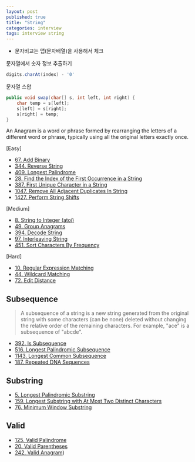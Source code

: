 ```yaml
---
layout: post
published: true
title: "String"
categories: interview
tags: interview string
---
```


- 문자비교는 맵(문자배열)을 사용해서 체크

문자열에서 숫자 정보 추출하기
```java
digits.charAt(index) - '0'
```

문자열 스왑
```java
public void swap(char[] s, int left, int right) {
    char temp = s[left];
    s[left] = s[right];
    s[right] = temp; 
}
```

An Anagram is a word or phrase formed by rearranging the letters of a different word or phrase, typically using all the original letters exactly once.

[Easy]
- [67. Add Binary](https://leetcode.com/problems/add-binary/)
- [344. Reverse String](https://leetcode.com/problems/reverse-string/)
- [409. Longest Palindrome](https://leetcode.com/problems/longest-palindrome/)
- [28. Find the Index of the First Occurrence in a String](https://leetcode.com/problems/find-the-index-of-the-first-occurrence-in-a-string/)
- [387. First Unique Character in a String](https://leetcode.com/problems/first-unique-character-in-a-string/)
- [1047. Remove All Adjacent Duplicates In String](https://leetcode.com/problems/remove-all-adjacent-duplicates-in-string/)
- [1427. Perform String Shifts](https://leetcode.com/problems/perform-string-shifts/)

[Medium]
- [8. String to Integer (atoi)](https://leetcode.com/problems/string-to-integer-atoi/)
- [49. Group Anagrams](https://leetcode.com/problems/group-anagrams/)
- [394. Decode String](https://leetcode.com/problems/decode-string/)
- [97. Interleaving String](https://leetcode.com/problems/interleaving-string/)
- [451. Sort Characters By Frequency](https://leetcode.com/problems/sort-characters-by-frequency/)

[Hard]
- [10. Regular Expression Matching](https://leetcode.com/problems/regular-expression-matching/)
- [44. Wildcard Matching](https://leetcode.com/problems/wildcard-matching/)
- [72. Edit Distance](https://leetcode.com/problems/edit-distance/)

## Subsequence
> A subsequence of a string is a new string generated from the original string with some characters (can be none) deleted without changing the relative order of the remaining characters.
  For example, "ace" is a subsequence of "abcde".

- [392. Is Subsequence](https://leetcode.com/problems/is-subsequence/)
- [516. Longest Palindromic Subsequence](https://leetcode.com/problems/longest-palindromic-subsequence/)
- [1143. Longest Common Subsequence](https://leetcode.com/problems/longest-common-subsequence/)
- [187. Repeated DNA Sequences](https://leetcode.com/problems/repeated-dna-sequences/)

## Substring

- [5. Longest Palindromic Substring](https://leetcode.com/problems/longest-palindromic-substring)
- [159. Longest Substring with At Most Two Distinct Characters](https://leetcode.com/problems/longest-substring-with-at-most-two-distinct-characters/)
- [76. Minimum Window Substring](https://leetcode.com/problems/minimum-window-substring/)

## Valid
- [125. Valid Palindrome](https://leetcode.com/problems/valid-palindrome/)
- [20. Valid Parentheses](https://leetcode.com/problems/valid-parentheses/)
- [242. Valid Anagram](https://leetcode.com/problems/valid-anagram/))
